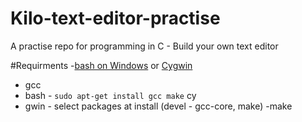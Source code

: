 # Kilo-text-editor-practise
A practise repo for programming in C - Build your own text editor

#Requirments
-[bash on Windows](https://learn.microsoft.com/en-us/windows/wsl/about/) or [Cygwin](https://www.cygwin.com/)
- gcc
-   bash - `sudo apt-get install gcc make`  cy
-   gwin - select packages at install (devel - gcc-core, make)
-make
